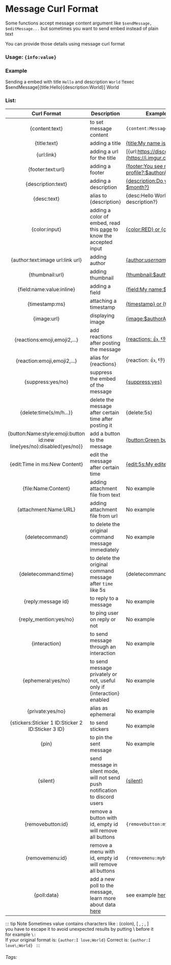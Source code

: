# Message Curl Format
Some functions accept message content argument
like `$sendMessage, $editMessage...`
but sometimes you want to send embed instead of plain text

You can provide those details using message curl format
### Usage: ```{info:value}```

### Example
Sending a embed with title `Hello` and description `World`
<discord-messages>
	<discord-message>
		!!exec $sendMessage[{title:Hello}{description:World}]
	</discord-message>
	<discord-message :bot="true" author="Custom Command" role-color="#0099ff" avatar="https://media.discordapp.net/avatars/725721249652670555/781224f90c3b841ba5b40678e032f74a.webp">
		<discord-embed embedTitle="Hello">
        <discord-embed-description>
            World
        </discord-embed-description>
        </discord-embed>
	</discord-message>
</discord-messages>


### List:
| Curl Format | Description | Example (click to see output) |
|:-----------:|-------------|---------|
| {content:text} | to set message content | `{content:Message content}` |
| {title:text} | adding a title | [{title:My name is $username}](https://i.imgur.com/vUfjDLa.png) |
| {url:link} | adding a url for the title | [{url:https://discord.com}](https://i.imgur.com/k234oP0.png) |
| {footer:text:url} | adding a footer | [{footer:You see my small profile?:$authorAvatar}](https://i.imgur.com/MbG9VQ3.png) |
| {description:text} | adding a description | [{description:Do you know that this month is $month?}](https://i.imgur.com/BV7wZpY.png) |
| {desc:text} | alias to {description} | {desc:Hello World, do you see this description?} |
| {color:input} | adding a color of embed, read this [page](./ref.embed.colors.md) to know the accepted input | [{color:RED} or {color:#ff0000}](https://i.imgur.com/f9no81k.png) |
| {author:text:image url:link url} | adding author | [{author:$username:$authorAvatar:$authorAvatar}](https://i.imgur.com/2DU2dwn.png) |
| {thumbnail:url} | adding thumbnail | [{thumbnail:$authorAvatar}](https://i.imgur.com/HruXoXs.png) |
| {field:name:value:inline} | adding a field | [{field:My name:$username}](https://i.imgur.com/zSdpHiW.png) |
| {timestamp:ms} | attaching a timestamp | [{timestamp} or {timestamp:1680871946176}](https://i.imgur.com/2CEzTcp.png) |
| {image:url} | displaying image | [{image:$authorAvatar}](https://i.imgur.com/Gmrxc69.png) |
| {reactions:emoji,emoji2,...} | add reactions after posting the message | [{reactions: :+1:, :-1:}](https://i.imgur.com/Niff1PI.png) |
| {reaction:emoji,emoji2,...} | alias for {reactions} | {reaction: :+1:, :-1:} |
| {suppress:yes/no} | suppress the embed of the message | [{suppress:yes}](https://i.imgur.com/xomAWFd.png) |
| {delete:time(s/m/h...)} | delete the message after certain time after posting it | {delete:5s} |
| {button:Name:style:emoji:button id:new line(yes/no):disabled(yes/no)} | add a button to the message | [{button:Green button:green::id1}](https://i.imgur.com/CIj0FMU.png) |
| {edit:Time in ms:New Content} | edit the message after certain time | [{edit:5s:My edited content}](https://i.imgur.com/p7LsT5C.png) |
| {file:Name:Content} | adding attachment file from text | No example |
| {attachment:Name:URL} | adding attachment file from url | No example |
| {deletecommand} | to delete the original command message immediately | No example |
| {deletecommand:time} | to delete the original command message after `time` like 5s | {deletecommand:5s} |
| {reply:message id} | to reply to a message | No example |
| {reply_mention:yes/no} | to ping user on reply or not | No example |
| {interaction} | to send message through an interaction | No example |
| {ephemeral:yes/no} | to send message privately or not, useful only if {interaction} enabled | No example |
| {private:yes/no} | alias as ephemeral | No example |
| {stickers:Sticker 1 ID:Sticker 2 ID:Sticker 3 ID} | to send stickers | No example |
| {pin} | to pin the sent message | No example |
| {silent} | send message in silent mode, will not send push notification to discord users | [{silent}](https://i.imgur.com/HhSr6ec.png) |
| {removebutton:id} | remove a button with id, empty id will remove all buttons | `{removebutton:mybtnid}` |
| {removemenu:id} | remove a menu with id, empty id will remove all buttons | `{removemenu:mybtnid}` |
| {poll:data} | add a new poll to the message, learn more about data [here](../CodeReferences/ref.poll_data.md) | see example [here](../CodeReferences/ref.poll_data.md) |

::: tip Note
Sometimes value contains characters like : (colon), [ , ; ,  ]<br>
you have to escape it to avoid unexpected results by putting \ before it<br>
for example `\:`<br>
If your original format is: `{author:I love;World}`
Correct is: `{author:I love\;World} `
:::
###### Tags: <Badge type="tip" text="Message Curl Format" vertical="middle" />
